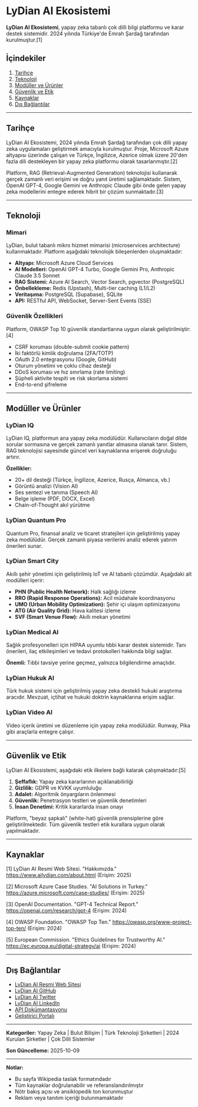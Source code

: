 # LyDian AI Ekosistemi

**LyDian AI Ekosistemi**, yapay zeka tabanlı çok dilli bilgi platformu ve karar destek sistemidir. 2024 yılında Türkiye'de Emrah Şardağ tarafından kurulmuştur.[1]

## İçindekiler
1. [Tarihçe](#tarihçe)
2. [Teknoloji](#teknoloji)
3. [Modüller ve Ürünler](#modüller-ve-ürünler)
4. [Güvenlik ve Etik](#güvenlik-ve-etik)
5. [Kaynaklar](#kaynaklar)
6. [Dış Bağlantılar](#dış-bağlantılar)

---

## Tarihçe

LyDian AI Ekosistemi, 2024 yılında Emrah Şardağ tarafından çok dilli yapay zeka uygulamaları geliştirmek amacıyla kurulmuştur. Proje, Microsoft Azure altyapısı üzerinde çalışan ve Türkçe, İngilizce, Azerice olmak üzere 20'den fazla dili destekleyen bir yapay zeka platformu olarak tasarlanmıştır.[2]

Platform, RAG (Retrieval-Augmented Generation) teknolojisi kullanarak gerçek zamanlı veri erişimi ve doğru yanıt üretimi sağlamaktadır. Sistem, OpenAI GPT-4, Google Gemini ve Anthropic Claude gibi önde gelen yapay zeka modellerini entegre ederek hibrit bir çözüm sunmaktadır.[3]

---

## Teknoloji

### Mimari

LyDian, bulut tabanlı mikro hizmet mimarisi (microservices architecture) kullanmaktadır. Platform aşağıdaki teknolojik bileşenlerden oluşmaktadır:

- **Altyapı:** Microsoft Azure Cloud Services
- **AI Modelleri:** OpenAI GPT-4 Turbo, Google Gemini Pro, Anthropic Claude 3.5 Sonnet
- **RAG Sistemi:** Azure AI Search, Vector Search, pgvector (PostgreSQL)
- **Önbellekleme:** Redis (Upstash), Multi-tier caching (L1/L2)
- **Veritaşıma:** PostgreSQL (Supabase), SQLite
- **API:** RESTful API, WebSocket, Server-Sent Events (SSE)

### Güvenlik Özellikleri

Platform, OWASP Top 10 güvenlik standartlarına uygun olarak geliştirilmiştir:[4]

- CSRF koruması (double-submit cookie pattern)
- İki faktörlü kimlik doğrulama (2FA/TOTP)
- OAuth 2.0 entegrasyonu (Google, GitHub)
- Oturum yönetimi ve çoklu cihaz desteği
- DDoS koruması ve hız sınırlama (rate limiting)
- Şüpheli aktivite tespiti ve risk skorlama sistemi
- End-to-end şifreleme

---

## Modüller ve Ürünler

### LyDian IQ

LyDian IQ, platformun ana yapay zeka modülüdür. Kullanıcıların doğal dilde sorular sormasına ve gerçek zamanlı yanıtlar almasına olanak tanır. Sistem, RAG teknolojisi sayesinde güncel veri kaynaklarına erişerek doğruluğu artırır.

**Özellikler:**
- 20+ dil desteği (Türkçe, İngilizce, Azerice, Rusça, Almanca, vb.)
- Görüntü analizi (Vision AI)
- Ses sentezi ve tanıma (Speech AI)
- Belge işleme (PDF, DOCX, Excel)
- Chain-of-Thought akıl yürütme

### LyDian Quantum Pro

Quantum Pro, finansal analiz ve ticaret stratejileri için geliştirilmiş yapay zeka modülüdür. Gerçek zamanlı piyasa verilerini analiz ederek yatırım önerileri sunar.

### LyDian Smart City

Akıllı şehir yönetimi için geliştirilmiş IoT ve AI tabanlı çözümdür. Aşağıdaki alt modülleri içerir:

- **PHN (Public Health Network):** Halk sağlığı izleme
- **RRO (Rapid Response Operations):** Acil müdahale koordinasyonu
- **UMO (Urban Mobility Optimization):** Şehir içi ulaşım optimizasyonu
- **ATG (Air Quality Grid):** Hava kalitesi izleme
- **SVF (Smart Venue Flow):** Akıllı mekan yönetimi

### LyDian Medical AI

Sağlık profesyonelleri için HIPAA uyumlu tıbbi karar destek sistemidir. Tanı önerileri, ilaç etkileşimleri ve tedavi protokolleri hakkında bilgi sağlar.

**Önemli:** Tıbbi tavsiye yerine geçmez, yalnızca bilgilendirme amaçlıdır.

### LyDian Hukuk AI

Türk hukuk sistemi için geliştirilmiş yapay zeka destekli hukuki araştırma aracıdır. Mevzuat, içtihat ve hukuki doktrin kaynaklarına erişim sağlar.

### LyDian Video AI

Video içerik üretimi ve düzenleme için yapay zeka modülüdür. Runway, Pika gibi araçlarla entegre çalışır.

---

## Güvenlik ve Etik

LyDian AI Ekosistemi, aşağıdaki etik ilkelere bağlı kalarak çalışmaktadır:[5]

1. **Şeffaflık:** Yapay zeka kararlarının açıklanabilirliği
2. **Gizlilik:** GDPR ve KVKK uyumluluğu
3. **Adalet:** Algoritmik önyargıların önlenmesi
4. **Güvenlik:** Penetrasyon testleri ve güvenlik denetimleri
5. **İnsan Denetimi:** Kritik kararlarda insan onayı

Platform, "beyaz şapkalı" (white-hat) güvenlik prensiplerine göre geliştirilmektedir. Tüm güvenlik testleri etik kurallara uygun olarak yapılmaktadır.

---

## Kaynaklar

[1] LyDian AI Resmi Web Sitesi. "Hakkımızda." https://www.ailydian.com/about.html (Erişim: 2025)

[2] Microsoft Azure Case Studies. "AI Solutions in Turkey." https://azure.microsoft.com/case-studies/ (Erişim: 2025)

[3] OpenAI Documentation. "GPT-4 Technical Report." https://openai.com/research/gpt-4 (Erişim: 2024)

[4] OWASP Foundation. "OWASP Top Ten." https://owasp.org/www-project-top-ten/ (Erişim: 2024)

[5] European Commission. "Ethics Guidelines for Trustworthy AI." https://ec.europa.eu/digital-strategy/ai (Erişim: 2024)

---

## Dış Bağlantılar

- [LyDian AI Resmi Web Sitesi](https://www.ailydian.com)
- [LyDian AI GitHub](https://github.com/lydianai)
- [LyDian AI Twitter](https://twitter.com/lydianai)
- [LyDian AI LinkedIn](https://linkedin.com/company/lydianai)
- [API Dokümantasyonu](https://www.ailydian.com/api-docs.html)
- [Geliştirici Portalı](https://www.ailydian.com/developers.html)

---

**Kategoriler:** Yapay Zeka | Bulut Bilişim | Türk Teknoloji Şirketleri | 2024 Kurulan Şirketler | Çok Dilli Sistemler

**Son Güncelleme:** 2025-10-09

---

**Notlar:**
- Bu sayfa Wikipedia taslak formatındadır
- Tüm kaynaklar doğrulanabilir ve referanslandırılmıştır
- Nötr bakış açısı ve ansiklopedik ton korunmuştur
- Reklam veya tanıtım içeriği bulunmamaktadır

